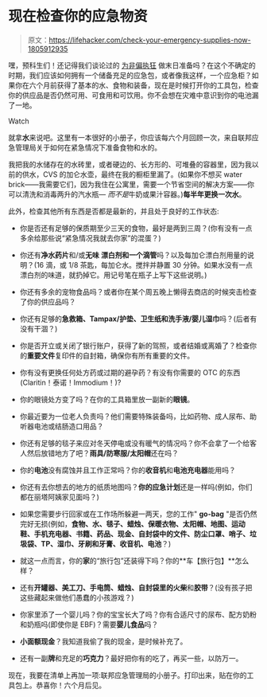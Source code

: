 # 现在检查你的应急物资

> 原文：<https://lifehacker.com/check-your-emergency-supplies-now-1805912935>

嘿，预科生们！还记得我们谈论过的 [为非偏执狂](https://lifehacker.com/doomsday-prep-for-non-paranoid-people-1793870107) 做末日准备吗？在这个不确定的时期，我们应该如何拥有一个储备充足的应急包，或者像我这样，一个应急柜？如果你在六个月前获得了基本的水、食物和装备，现在是时候打开你的工具包，检查你的供应品是否仍然可用、可食用和可饮用。你不会想在灾难中意识到你的电池漏了一地。

Watch

就拿**水**来说吧。这里有一本很好的小册子，你应该每六个月回顾一次，来自联邦应急管理局关于如何在紧急情况下准备食物和水的。

我把我的水储存在的水砖里，或者硬边的、长方形的、可堆叠的容器里，因为我以前的供水，CVS 的加仑水壶，最终在我的橱柜里漏了。(如果你不想买 water brick——我需要它们，因为我住在公寓里，需要一个节省空间的解决方案——你可以清洗和消毒两升的汽水瓶— *而不是*牛奶或果汁容器。)**每半年更换一次水**。

此外，检查其他所有东西是否都是最新的，并且处于良好的工作状态:

*   你是否还有足够的保质期至少三天的食物，最好是两到三周？(你有没有一点多余给那些说“紧急情况我就去你家”的混蛋？)
*   你还有**净水药片**和/或**无味** **漂白剂和一个滴管**吗？以及每加仑漂白剂用量的说明？(16 滴，或 1/8 茶匙，每加仑水。搅拌并静置 30 分钟。如果水没有一点漂白剂的味道，就扔掉它。用记号笔在瓶子上写下这些说明。)
*   你还有多余的宠物食品吗？或者你在某个周五晚上懒得去商店的时候突击检查了你的供应品吗？

*   你还有足够的**急救箱、Tampax/护垫、卫生纸和洗手液/婴儿湿巾**吗？(后者有没有干涸？)
*   你是否开立或关闭了银行账户，获得了新的驾照，或者结婚或离婚了？检查你的**重要文件**复印件的自封箱，确保你有所有重要的文件。

*   你有没有更换任何处方药或过期的避孕药？有没有你需要的 OTC 的东西(Claritin！泰诺！Immodium！)?

*   你的眼镜处方变了吗？在你的工具箱里放一副新的**眼镜**。

*   你最近要为一位老人负责吗？他们需要特殊装备吗，比如药物、成人尿布、助听器电池或结肠造口用品？
*   你还有足够的毯子来应对冬天停电或没有暖气的情况吗？你不会拿了一个给客人然后放错地方了吧？**雨具/防寒服/太阳帽**还在吗？

*   你的**电池**没有腐蚀并且工作正常吗？你的**收音机**和**电池充电器**能用吗？
*   你还有去你想去的地方的纸质地图吗？**你的应急计划**还是一样吗(例如，你们都在丽塔阿姨家见面吗？)
*   如果您需要步行回家或在工作场所躲避一两天，您的工作" **go-bag** "是否仍然完好无损(例如，**食物、水、毯子、蜡烛、保暖衣物、太阳帽、地图、运动鞋、手机充电器、书籍、药品、现金、自封袋中的文件、防尘口罩、哨子、垃圾袋、TP、湿巾、牙刷和牙膏、收音机、电池**？)
*   就这一点而言，你的**家**的“旅行包”还装得下吗？你的**车【旅行包】**怎么样？
*   还有**开罐器、美工刀、手电筒、蜡烛、自封袋里的火柴**和**胶带**？(没有孩子把这些藏起来做他们愚蠢的小孩游戏？)
*   你家里添了一个婴儿吗？你的宝宝长大了吗？你有合适尺寸的尿布、配方奶粉和奶瓶吗(即使你是 EBF)？需要**婴儿食品**吗？
*   **小面额现金**？我知道我偷了我的现金，是时候补充了。
*   还有一副**牌**和充足的**巧克力**？最好把你有的吃了，再买一些，以防万一。

现在，我要在清单上再加一项:联邦应急管理局的小册子。打印出来，贴在你的工具包上。恭喜你！六个月后见。